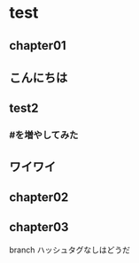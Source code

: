 <!-- readme.md -->

# test

## chapter01
## こんにちは
## test2
### #を増やしてみた
## ワイワイ
## chapter02
## chapter03
branch
ハッシュタグなしはどうだ